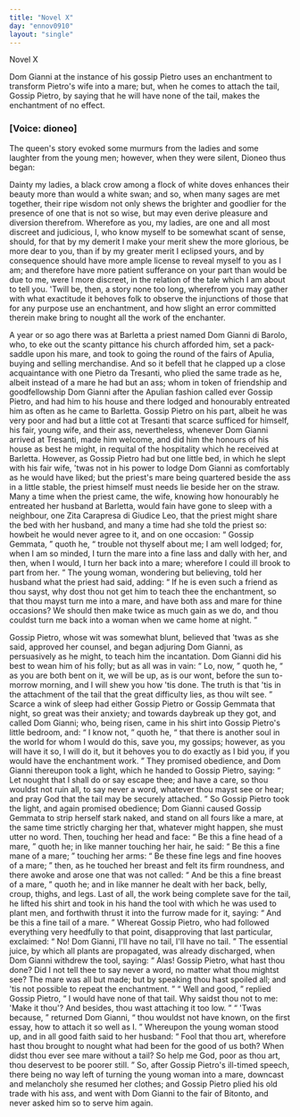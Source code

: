 ```yaml
---
title: "Novel X"
day: "ennov0910"
layout: "single"
---
```

<html>
 <head>
 </head>
 <body>
  <div id="nov0910" type="novella" who="dioneo">
   <head>
    Novel X
   </head>
   <argument>
    <p>
     <milestone id="p09100001"/>
     <!--(i)-->
     Dom Gianni at the instance of his gossip Pietro uses an
 enchantment to transform Pietro's wife into a mare;
 but, when he comes to attach the tail, Gossip Pietro,
 by saying that he will have none of the tail, makes
 the enchantment of no effect.
     <!--(/i)-->
    </p>
   </argument>
   <p>
    <h3>
     [Voice: dioneo]
    </h3>
   </p>
   <div3 type="commentary" who="author">
    <p>
     <milestone id="p09100002"/>
     <!--(sc)-->
     The
     <!--(/sc)-->
     queen's story evoked some murmurs from the ladies and
 some laughter from the young men; however, when they were
 silent, Dioneo thus began:
    </p>
   </div3>
   <div3 type="commentary" who="dioneo">
    <p>
     <milestone id="p09100003"/>
     Dainty my ladies, a black crow among a
 flock of white doves enhances their beauty more than would a white
 swan; and so, when many sages are met together, their ripe wisdom
 not only shews the brighter and goodlier for the presence of one
 that is not so wise, but may even derive pleasure and diversion therefrom.
     <milestone id="p09100004"/>
     Wherefore as you, my ladies, are one and all most discreet
 and judicious, I, who know myself to be somewhat scant of sense,
 should, for that by my demerit I make your merit shew the more
 glorious, be more dear to you, than if by my greater merit I eclipsed
 yours, and by consequence should have more ample license to reveal
 myself to you as I am; and therefore have more patient sufferance
 on your part than would be due to me, were I more discreet, in the
 relation of the tale which I am about to tell you.
     <milestone id="p09100005"/>
     'Twill be, then,
 a story none too long, wherefrom you may gather with what exactitude
 it behoves folk to observe the injunctions of those that for any
 purpose use an enchantment, and how slight an error committed
 therein make bring to nought all the work of the enchanter.
    </p>
   </div3>
   <p>
    <milestone id="p09100006"/>
    A year or so ago there was at Barletta a priest named Dom
 Gianni di Barolo, who, to eke out the scanty pittance his church
 afforded him, set a pack-saddle upon his mare, and took to going
    <pb n="308"/>
    the
 round of the fairs of Apulia, buying and selling merchandise.
    <milestone id="p09100007"/>
    And so it befell that he clapped up a close acquaintance with one
 Pietro da Tresanti, who plied the same trade as he, albeit instead of
 a mare he had but an ass; whom in token of friendship and goodfellowship
 Dom Gianni after the Apulian fashion called ever Gossip
 Pietro, and had him to his house and there lodged and honourably
 entreated him as often as he came to Barletta.
    <milestone id="p09100008"/>
    Gossip Pietro on his
 part, albeit he was very poor and had but a little cot at Tresanti
 that scarce sufficed for himself, his fair, young wife, and their ass,
 nevertheless, whenever Dom Gianni arrived at Tresanti, made him
 welcome, and did him the honours of his house as best he might, in
 requital of the hospitality which he received at Barletta.
    <milestone id="p09100009"/>
    However,
 as Gossip Pietro had but one little bed, in which he slept with his
 fair wife, 'twas not in his power to lodge Dom Gianni as comfortably
 as he would have liked; but the priest's mare being quartered beside
 the ass in a little stable, the priest himself must needs lie beside her
 on the straw.
    <milestone id="p09100010"/>
    Many a time when the priest came, the wife, knowing
 how honourably he entreated her husband at Barletta, would
 fain have gone to sleep with a neighbour, one Zita Carapresa di
 Giudice Leo, that the priest might share the bed with her husband,
 and many a time had she told the priest so: howbeit he would never
 agree to it,
    <milestone id="p09100011"/>
    and on one occasion:
    <q direct="unspecified">
     Gossip Gemmata,
    </q>
    quoth he,
    <q direct="unspecified">
     trouble not thyself about me; I am well lodged; for, when I am
 so minded, I turn the mare into a fine lass and dally with her, and
 then, when I would, I turn her back into a mare; wherefore I could
 ill brook to part from her.
    </q>
    <milestone id="p09100012"/>
    The young woman, wondering but
 believing, told her husband what the priest had said, adding:
    <q direct="unspecified">
     If
 he is even such a friend as thou sayst, why dost thou not get him
 to teach thee the enchantment, so that thou mayst turn me into a
 mare, and have both ass and mare for thine occasions? We should
 then make twice as much gain as we do, and thou couldst turn me
 back into a woman when we came home at night.
    </q>
   </p>
   <p>
    <milestone id="p09100013"/>
    Gossip Pietro, whose wit was somewhat blunt, believed that 'twas
 as she said, approved her counsel, and began adjuring Dom Gianni,
 as persuasively as he might, to teach him the incantation. Dom
 Gianni did his best to wean him of his folly; but as all was in vain:
    <q direct="unspecified">
     Lo, now,
    </q>
    quoth he,
    <q direct="unspecified">
     as you are both bent on it, we will be up,
 as is our wont, before the sun to-morrow morning, and I will shew
     <pb n="309"/>
     you
 how 'tis done. The truth is that 'tis in the attachment of the
 tail that the great difficulty lies, as thou wilt see.
    </q>
    <milestone id="p09100014"/>
    Scarce a wink of
 sleep had either Gossip Pietro or Gossip Gemmata that night, so great
 was their anxiety; and towards daybreak up they got, and called
 Dom Gianni; who, being risen, came in his shirt into Gossip Pietro's
 little bedroom, and:
    <q direct="unspecified">
     I know not,
    </q>
    quoth he,
    <q direct="unspecified">
     that there is
 another soul in the world for whom I would do this, save you, my
 gossips; however, as you will have it so, I will do it, but it behoves
 you to do exactly as I bid you, if you would have the enchantment
 work.
    </q>
    <milestone id="p09100015"/>
    They promised obedience, and Dom Gianni thereupon took
 a light, which he handed to Gossip Pietro, saying:
    <q direct="unspecified">
     Let nought
 that I shall do or say escape thee; and have a care, so thou wouldst
 not ruin all, to say never a word, whatever thou mayst see or hear;
 and pray God that the tail may be securely attached.
    </q>
    <milestone id="p09100016"/>
    So Gossip
 Pietro took the light, and again promised obedience;
    <milestone id="p09100017"/>
    Dom Gianni
 caused Gossip Gemmata to strip herself stark naked, and stand on all
 fours like a mare, at the same time strictly charging her that, whatever
 might happen, she must utter no word. Then, touching her
 head and face:
    <q direct="unspecified">
     Be this a fine head of a mare,
    </q>
    quoth he; in like
 manner touching her hair, he said:
    <q direct="unspecified">
     Be this a fine mane of a
 mare;
    </q>
    touching her arms:
    <q direct="unspecified">
     Be these fine legs and fine hooves of
 a mare;
    </q>
    <milestone id="p09100018"/>
    then, as he touched her breast and felt its firm roundness,
 and there awoke and arose one that was not called:
    <q direct="unspecified">
     And be this
 a fine breast of a mare,
    </q>
    quoth he; and in like manner he dealt with
 her back, belly, croup, thighs, and legs. Last of all, the work being
 complete save for the tail, he lifted his shirt and took in his hand the
 tool with which he was used to plant men, and forthwith thrust it
 into the furrow made for it, saying:
    <q direct="unspecified">
     And be this a fine tail of a
 mare.
    </q>
    <milestone id="p09100019"/>
    Whereat Gossip Pietro, who had followed everything very
 heedfully to that point, disapproving that last particular, exclaimed:
    <q direct="unspecified">
     No! Dom Gianni, I'll have no tail, I'll have no tail.
    </q>
    <milestone id="p09100020"/>
    The
 essential juice, by which all plants are propagated, was already discharged,
 when Dom Gianni withdrew the tool, saying:
    <q direct="unspecified">
     Alas!
 Gossip Pietro, what hast thou done? Did I not tell thee to say never
 a word, no matter what thou mightst see? The mare was all but
 made; but by speaking thou hast spoiled all; and 'tis not possible to
 repeat the enchantment.
    </q>
    <milestone id="p09100021"/>
    <q direct="unspecified">
     Well and good,
    </q>
    replied Gossip Pietro,
    <q direct="unspecified">
     I would have none of that tail. Why saidst thou not to me:
     <pb n="310"/>
     'Make
 it thou'? And besides, thou wast attaching it too low.
    </q>
    <milestone id="p09100022"/>
    <q direct="unspecified">
     'Twas because,
    </q>
    returned Dom Gianni,
    <q direct="unspecified">
     thou wouldst not have
 known, on the first essay, how to attach it so well as I.
    </q>
    <milestone id="p09100023"/>
    Whereupon
 the young woman stood up, and in all good faith said to her
 husband:
    <q direct="unspecified">
     Fool that thou art, wherefore hast thou brought to
 nought what had been for the good of us both? When didst thou
 ever see mare without a tail? So help me God, poor as thou art,
 thou deservest to be poorer still.
    </q>
    <milestone id="p09100024"/>
    So, after Gossip Pietro's ill-timed
 speech, there being no way left of turning the young woman into a
 mare, downcast and melancholy she resumed her clothes; and Gossip
 Pietro plied his old trade with his ass, and went with Dom Gianni
 to the fair of Bitonto, and never asked him so to serve him again.
   </p>
  </div>
 </body>
</html>